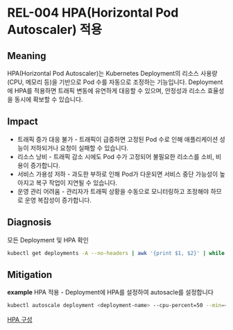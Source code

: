 # REL-004 HPA(Horizontal Pod Autoscaler) 적용

## Meaning
HPA(Horizontal Pod Autoscaler)는 Kubernetes Deployment의 리소스 사용량(CPU, 메모리 등)을 기반으로 Pod 수를 자동으로 조정하는 기능입니다. Deployment에 HPA를 적용하면 트래픽 변동에 유연하게 대응할 수 있으며, 안정성과 리소스 효율성을 동시에 확보할 수 있습니다.

## Impact
- 트래픽 증가 대응 불가 - 트래픽이 급증하면 고정된 Pod 수로 인해 애플리케이션 성능이 저하되거나 요청이 실패할 수 있습니다.
- 리소스 낭비 - 트래픽 감소 시에도 Pod 수가 고정되어 불필요한 리소스를 소비, 비용이 증가합니다.
- 서비스 가용성 저하 - 과도한 부하로 인해 Pod가 다운되면 서비스 중단 가능성이 높아지고 복구 작업이 지연될 수 있습니다.
- 운영 관리 어려움 - 관리자가 트래픽 상황을 수동으로 모니터링하고 조정해야 하므로 운영 복잡성이 증가합니다.

## Diagnosis

모든 Deployment 및 HPA 확인

```bash
kubectl get deployments -A --no-headers | awk '{print $1, $2}' | while read namespace name; do kubectl get hpa -n $namespace --no-headers | grep $name >/dev/null || echo "$namespace/$name: HPA not configured"; done
```

## Mitigation

**example**
HPA 적용 - Deployment에 HPA를 설정하여 autosacle를 설정합니다
```bash
kubectl autoscale deployment <deployment-name> --cpu-percent=50 --min=<min-number> --max=<max-number>
```

[HPA 구성](https://kubernetes.io/ko/docs/tasks/run-application/horizontal-pod-autoscale/)